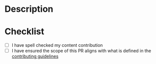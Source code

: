# Description
<!-- Description of changes to the project -->

# Checklist
- [ ] I have spell checked my content contribution
- [ ] I have ensured the scope of this PR aligns with what is defined in the [contributing guidelines](./CONTRIBUTING.md)
